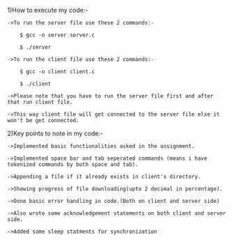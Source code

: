 1)How to execute my code:-

	->To run the server file use these 2 commands:-
	
		$ gcc -o server server.c
		
		$ ./server

	->To run the client file use these 2 commands:-
	
		$ gcc -o client client.c
		
		$ ./client

	->Please note that you have to run the server file first and after that run client file. 
	
	->This way client file will get connected to the server file else it won't be get connected.

2)Key points to note in my code:-

	->Implemented basic functionalities asked in the assignment.
	
	->Implemented space bar and tab seperated commands (means i have tokenized commands by both space and tab). 
	
	->Appending a file if it already exists in client's directory.
	
	->Showing progress of file downloading(upto 2 decimal in percentage).
	
	->Done basic error handling in code.(Both on client and server side)
	
	->Also wrote some acknowledgement statements on both client and server side.
	
	->Added some sleep statments for synchronization
	
